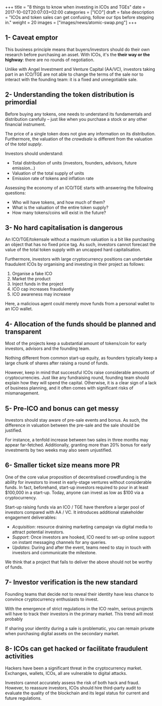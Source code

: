 +++
title = "8 things to know when investing in ICOs and TGEs"
date = 2017-10-02T20:07:03+02:00
categories = ["ICO"]
draft = false
description = "ICOs and token sales can get confusing, follow our tips before stepping in."
weight = 20
images = ["images/news/atomic-swap.png"]
+++


## 1- Caveat emptor

This business principle means that buyers/investors should do their own research before purchasing an asset.
With ICOs, it's the **their way or the highway**: there are no rounds of negotiation.

Unlike with Angel Investment and Venture Capital (AA/VC), investors taking part in an ICO/TGE are not able to change the terms of the sale nor to interact with the founding team: it is a fixed and unnegotiable sale.


## 2- Understanding the token distribution is primordial

Before buying any tokens, one needs to understand its fundamentals and distribution carefully – just like when you purchase a stock or any other financial instrument.

The price of a single token does not give any information on its distribution.
Furthermore, the valuation of the _crowdsale_ is different from the valuation of the _total supply_.

Investors should understand:

* Total distribution of units (investors, founders, advisors, future emission...)
* Valuation of the total supply of units
* Emission rate of tokens and inflation rate

Assessing the economy of an ICO/TGE starts with answering the following questions:

* Who will have tokens, and how much of them?
* What is the valuation of the entire token supply?
* How many tokens/coins will exist in the future?


## 3- No hard capitalisation is dangerous

An ICO/TGE/tokensale without a maximum valuation is a bit like purchasing an object that has no fixed price tag.
As such, investors cannot forecast the value of the total token supply with an uncapped hard capitalisation.

Furthermore, investors with large cryptocurrency positions can undertake fraudulent ICOs by organising and investing in their project as follows:

1.  Organise a fake ICO
2.  Market the product
3.  Inject funds in the project
4.  ICO cap increases fraudulently
5.  ICO awareness may increase

Here, a malicious agent could merely move funds from a personal wallet to an ICO wallet.


## 4- Allocation of the funds should be planned and transparent

Most of the projects keep a substantial amount of tokens/coin for early investors, advisors and the founding team.

Nothing different from common start-up equity, as founders typically keep a large chunk of shares after raising a round of funds.

However, keep in mind that successful ICOs raise considerable amounts of cryptocurrencies. Just like any fundraising round, founding team should explain how they will spend the capital.
Otherwise, it is a clear sign of a lack of business planning, and it often comes with significant risks of mismanagement.


## 5- Pre-ICO and bonus can get messy

Investors should stay aware of pre-sale events and bonus.
As such, the difference in valuation between the pre-sale and the sale should be justified.

For instance, a tenfold increase between two sales in three months may appear far-fetched.
Additionally, granting more than 20% bonus for early investments by two weeks may also seem unjustified.


## 6- Smaller ticket size means more PR

One of the core value proposition of decentralised crowdfunding is the ability for investors to invest in early-stage ventures without considerable funds.
In fact, beforehand, start-up investors required to pour in at least $100,000 in a start-up.
Today, anyone can invest as low as $100 via a cryptocurrency.

Start-up raising funds via an ICO / TGE have therefore a larger pool of investors compared with AA / VC.
It introduces additional stakeholder engagement deliverables:

* *Acquisition*: resource draining marketing campaign via digital media to attract potential investors.
* *Support*: Once investors are hooked, ICO need to set-up online support on instant messaging channels for any queries.
* *Updates*: During and after the event, teams need to stay in touch with investors and communicate the milestone.

We think that a project that fails to deliver the above should not be worthy of funds.


## 7- Investor verification is the new standard

Founding teams that decide not to reveal their identity have less chance to convince cryptocurrency enthusiasts to invest.

With the emergence of strict regulations in the ICO realm, serious projects will have to track their investors in the primary market. This trend will most probably

If sharing your identity during a sale is problematic, you can remain private when purchasing digital assets on the secondary market.


## 8- ICOs can get hacked or facilitate fraudulent activities

Hackers have been a significant threat in the cryptocurrency market. Exchanges, wallets, ICOs, all are vulnerable to digital attacks.

Investors cannot accurately assess the risk of both hack and fraud. However, to reassure investors, ICOs should hire third-party audit to evaluate the quality of the blockchain and its legal status for current and future regulations.


